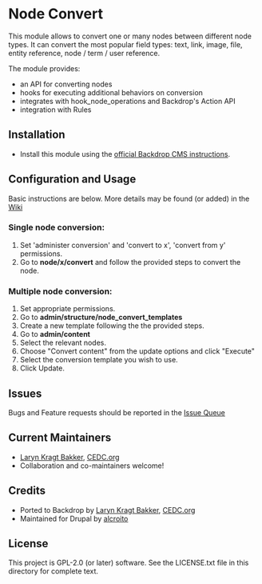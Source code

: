 # Node Convert

This module allows to convert one or many nodes between different node types.
It can convert the most popular field types: text, link, image, file, entity
reference, node / term / user reference.

The module provides:
- an API for converting nodes
- hooks for executing additional behaviors on conversion
- integrates with hook_node_operations and Backdrop's Action API
- integration with Rules

## Installation

- Install this module using the [official Backdrop CMS instructions](https://backdropcms.org/guide/modules).

## Configuration and Usage

Basic instructions are below. More details may be found (or added) in the [Wiki](https://github.com/backdrop-contrib/node_convert/wiki)

### Single node conversion:
1) Set 'administer conversion' and 'convert to x', 'convert from y' permissions.
2) Go to **node/x/convert** and follow the provided steps to convert the node.

### Multiple node conversion:
1) Set appropriate permissions.
2) Go to **admin/structure/node_convert_templates**
3) Create a new template following the the provided steps.
4) Go to **admin/content**
5) Select the relevant nodes.
6) Choose "Convert content" from the update options and click "Execute"
7) Select the conversion template you wish to use.
8) Click Update.

## Issues

Bugs and Feature requests should be reported in the [Issue Queue](https://github.com/backdrop-contrib/node_convert/issues)

## Current Maintainers

- [Laryn Kragt Bakker](https://github.com/laryn), [CEDC.org](https://CEDC.org)
- Collaboration and co-maintainers welcome!

## Credits

- Ported to Backdrop by [Laryn Kragt Bakker](https://github.com/laryn), [CEDC.org](https://CEDC.org)
- Maintained for Drupal by [alcroito](https://www.drupal.org/u/alcroito)

## License

This project is GPL-2.0 (or later) software. See the LICENSE.txt file in this directory for
complete text.

